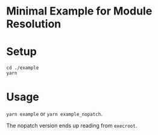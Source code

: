 # Minimal Example for Module Resolution

# Setup

```
cd ./example
yarn
```

# Usage
`yarn example` or `yarn example_nopatch`.

The nopatch version ends up reading from `execroot`.